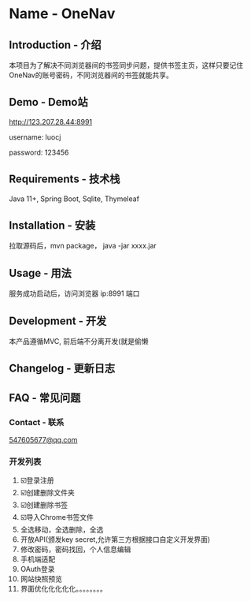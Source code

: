 # Name - OneNav

## Introduction - 介绍
本项目为了解决不同浏览器间的书签同步问题，提供书签主页，这样只要记住OneNav的账号密码，不同浏览器间的书签就能共享。


## Demo - Demo站

http://123.207.28.44:8991

username: luocj

password: 123456

## Requirements - 技术栈

Java 11+, Spring Boot, Sqlite, Thymeleaf

## Installation - 安装

拉取源码后，mvn package， java -jar xxxx.jar

## Usage - 用法

服务成功启动后，访问浏览器 ip:8991 端口

## Development - 开发

本产品遵循MVC, 前后端不分离开发(就是偷懒

## Changelog - 更新日志



## FAQ - 常见问题

### Contact - 联系

547605677@qq.com

### 开发列表
1. ☑️登录注册
2. ☑️创建删除文件夹
3. ☑️创建删除书签
4. ☑️导入Chrome书签文件
5. 全选移动，全选删除，全选
6. 开放API(颁发key secret,允许第三方根据接口自定义开发界面)
7. 修改密码，密码找回，个人信息编辑
8. 手机端适配
9. OAuth登录
10. 网站快照预览
11. 界面优化化化化化。。。。。。。。